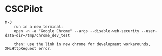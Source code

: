 # CSCPilot  
    M-3
        run in a new terminal:
        open -n -a "Google Chrome" --args --disable-web-security --user-data-dir=/tmp/chrome_dev_test

        then: use the link in new chrome for development workarounds, XMLHttpRequest error. 

        